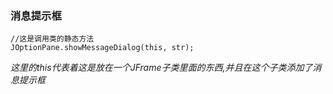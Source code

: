 ### 消息提示框 

```
//这是调用类的静态方法
JOptionPane.showMessageDialog(this, str);
```

*这里的this代表着这是放在一个JFrame子类里面的东西,并且在这个子类添加了消息提示框*